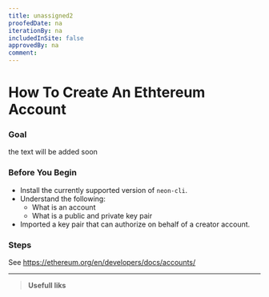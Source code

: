 ```yaml
---
title: unassigned2
proofedDate: na
iterationBy: na
includedInSite: false
approvedBy: na
comment: 
---
```


# How To Create An Ethtereum Account

### Goal
the text will be added soon

### Before You Begin
  * Install the currently supported version of `neon-cli`.
  * Understand the following:
    * What is an account
    * What is a public and private key pair
  * Imported a key pair that can authorize on behalf of a creator account.

### Steps
See
https://ethereum.org/en/developers/docs/accounts/


----  

> **Usefull liks**  
>  
